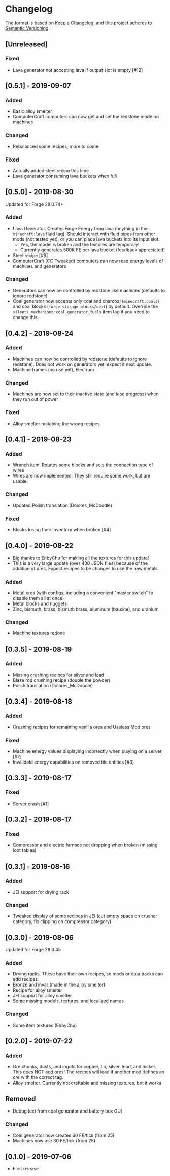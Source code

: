 # Changelog

The format is based on [Keep a Changelog](https://keepachangelog.com/en/1.0.0/),
and this project adheres to [Semantic Versioning](https://semver.org/spec/v2.0.0.html).

## [Unreleased]
### Fixed
- Lava generator not accepting lava if output slot is empty [#12]

## [0.5.1] - 2019-09-07
### Added
- Basic alloy smelter
- ComputerCraft computers can now get and set the redstone mode on machines
### Changed
- Rebalanced some recipes, more to come
### Fixed
- Actually added steel recipe this time
- Lava generator consuming lava buckets when full

## [0.5.0] - 2019-08-30
Updated for Forge 28.0.74+
### Added
- Lava Generator. Creates Forge Energy from lava (anything in the `minecraft:lava` fluid tag). Should interact with fluid pipes from other mods (not tested yet), or you can place lava buckets into its input slot.
    - Yes, the model is broken and the textures are temporary!
    - Currently generates 500K FE per lava bucket (feedback appreciated)
- Steel recipe [#9]
- ComputerCraft (CC Tweaked) computers can now read energy levels of machines and generators
### Changed
- Generators can now be controlled by redstone like machines (defaults to ignore redstone)
- Coal generator now accepts only coal and charcoal (`minecraft:coals`) and coal blocks (`forge:storage_blocks/coal`) by default. Override the `silents_mechanisms:coal_generator_fuels` item tag if you need to change this.

## [0.4.2] - 2019-08-24
### Added
- Machines can now be controlled by redstone (defaults to ignore redstone). Does not work on generators yet, expect it next update.
- Machine frames (no use yet), Electrum
### Changed
- Machines are now set to their inactive state (and lose progress) when they run out of power
### Fixed
- Alloy smelter matching the wrong recipes

## [0.4.1] - 2019-08-23
### Added
- Wrench item. Rotates some blocks and sets the connection type of wires
- Wires are now implemented. They still require some work, but are usable.
### Changed
- Updated Polish translation (Dolores_McDoodle)
### Fixed
- Blocks losing their inventory when broken [#4]

## [0.4.0] - 2019-08-22
- Big thanks to EnbyChu for making all the textures for this update!
- This is a very large update (over 400 JSON files) because of the addition of ores. Expect recipes to be changes to use the new metals. 
### Added
- Metal ores (with configs, including a convenient "master switch" to disable them all at once)
- Metal blocks and nuggets
- Zinc, bismuth, brass, bismuth brass, aluminum (bauxite), and uranium
### Changed
- Machine textures redone

## [0.3.5] - 2019-08-19
### Added
- Missing crushing recipes for silver and lead
- Blaze rod crushing recipe (double the powder)
- Polish translation (Dolores_McDoodle)

## [0.3.4] - 2019-08-18
### Added
- Crushing recipes for remaining vanilla ores and Useless Mod ores
### Fixed
- Machine energy values displaying incorrectly when playing on a server [#2]
- Invalidate energy capabilities on removed tile entities [#3]

## [0.3.3] - 2019-08-17
### Fixed
- Server crash [#1]

## [0.3.2] - 2019-08-17
### Fixed
- Compressor and electric furnace not dropping when broken (missing loot tables)

## [0.3.1] - 2019-08-16
### Added
- JEI support for drying rack
### Changed
- Tweaked display of some recipes in JEI (cut empty space on crusher category, fix clipping on compressor category)

## [0.3.0] - 2019-08-06
Updated for Forge 28.0.45
### Added
- Drying racks. These have their own recipes, so mods or data packs can add recipes.
- Bronze and invar (made in the alloy smelter)
- Recipe for alloy smelter
- JEI support for alloy smelter
- Some missing models, textures, and localized names
### Changed
- Some item textures (EnbyChu)

## [0.2.0] - 2019-07-22
### Added
- Ore chunks, dusts, and ingots for copper, tin, silver, lead, and nickel. This does NOT add ores! The recipes will load if another mod defines an ore with the correct tag.
- Alloy smelter. Currently not craftable and missing textures, but it works.
## Removed
- Debug text from coal generator and battery box GUI
### Changed
- Coal generator now creates 60 FE/tick (from 25)
- Machines now use 30 FE/tick (from 25)

## [0.1.0] - 2019-07-06
- First release
